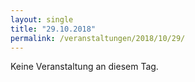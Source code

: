 ```yaml
---
layout: single
title: "29.10.2018"
permalink: /veranstaltungen/2018/10/29/
---
```


Keine Veranstaltung an diesem Tag.
